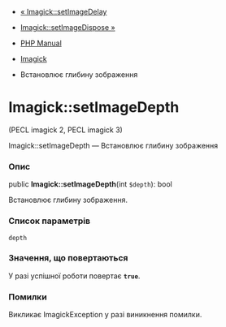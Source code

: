 - [« Imagick::setImageDelay](imagick.setimagedelay.md)
- [Imagick::setImageDispose »](imagick.setimagedispose.md)

- [PHP Manual](index.md)
- [Imagick](class.imagick.md)
- Встановлює глибину зображення

# Imagick::setImageDepth

(PECL imagick 2, PECL imagick 3)

Imagick::setImageDepth — Встановлює глибину зображення

### Опис

public **Imagick::setImageDepth**(int `$depth`): bool

Встановлює глибину зображення.

### Список параметрів

`depth`

### Значення, що повертаються

У разі успішної роботи повертає **`true`**.

### Помилки

Викликає ImagickException у разі виникнення помилки.
